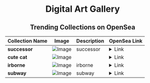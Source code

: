 <div align="center">

# Digital Art Gallery

## Trending Collections on OpenSea

| Collection Name                       | Image                                                                                     | Description                       | OpenSea Link                                                                                          |
|---------------------------------------|-------------------------------------------------------------------------------------------|-----------------------------------|--------------------------------------------------------------------------------------------------------|
| **successor** | ![Image](https://i.seadn.io/s/raw/files/4dba6ad79097a11a512b387117404b54.jpg?w=500&auto=format?w=200&auto=format) | successor | <details><summary>Link</summary>[successor](https://opensea.io/collection/successor-2)</details> |
| **cute cat** | ![Image](https://i.seadn.io/s/raw/files/7dfd77aea56018b791d5427585e094be.jpg?w=500&auto=format?w=200&auto=format) |  | <details><summary>Link</summary>[cute cat](https://opensea.io/collection/cute-cat-217)</details> |
| **irborne** | ![Image](https://i.seadn.io/s/raw/files/aea6639cfc04ffc3f5c3cd5a9b04c368.jpg?w=500&auto=format?w=200&auto=format) | irborne | <details><summary>Link</summary>[irborne](https://opensea.io/collection/irborne-3)</details> |
| **subway** | ![Image](https://i.seadn.io/s/raw/files/a4b42e0a4ba8bec19943d7020331b8b5.jpg?w=500&auto=format?w=200&auto=format) | subway | <details><summary>Link</summary>[subway](https://opensea.io/collection/subway-13)</details> |

</div>